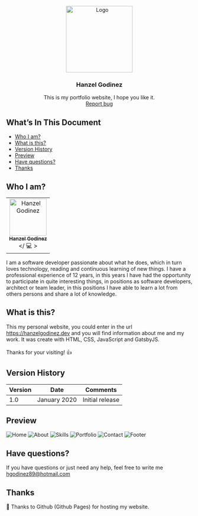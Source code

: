 <p align="center">
  <a href="https://hanzelgodinez.dev/">
    <img src="https://res.cloudinary.com/developerteam/image/upload/v1578798463/PortfolioWeb/favicon_wc1uzv.png" alt="Logo" width=180 height=180>
  </a>

  <h3 align="center">Hanzel Godinez</h3>

  <p align="center">
    This is my portfolio website, I hope you like it.
    <br>
    <a href="https://github.com/hgodinez89/hgodinez89.github.io/issues/new">Report bug</a>
  </p>
</p>


## What’s In This Document

- [Who I am?](#who-i-am)
- [What is this?](#what-is-this)
- [Version History](#version-history)
- [Preview](#preview)
- [Have questions?](#have-questions)
- [Thanks](#thanks)

## Who I am?

<table>
  <tr>
    <td align="center">
      <a href="https://hanzelgodinez.dev">
         <img src="https://avatars1.githubusercontent.com/u/14959862?s=400&u=90bf1dc4cc8b202ef3a35a16999e163deda9e2f9&v=4" width="100px;" alt="Hanzel Godinez"/><br />
         <sub><b>Hanzel Godinez</b></sub>
      </a>
      <br />
      &lt;/ 💻 &gt;
    </td>
  </tr>
</table>

I am a software developer passionate about what he does, which in turn loves technology, reading and continuous learning 
of new things. I have a professional experience of 12 years, in this years I have had the opportunity to participate in 
quite interesting things, in positions as software developers, architect or team leader, in this positions I have able to
learn a lot from others persons and share a lot of knowledge.

## What is this?

This my personal website, you could enter in the url <a href="https://hanzelgodinez.dev">https://hanzelgodinez.dev</a> and 
you will find information about me and my work. It was create with HTML, CSS, JavaScript and GatsbyJS. </br> </br>
Thanks for your visiting! 👍

## Version History

| Version |       Date         |             Comments             |
| ------- | ------------------ | -------------------------------- |
| 1.0     | January 2020       | Initial release                  |

## Preview

![Home](https://res.cloudinary.com/developerteam/image/upload/v1578799071/PortfolioWeb/home_vtk0j0.png)
![About](https://res.cloudinary.com/developerteam/image/upload/v1578801783/PortfolioWeb/about_a2vwfz.png) 
![Skills](https://res.cloudinary.com/developerteam/image/upload/v1578799483/PortfolioWeb/skills_xmzdxg.png) 
![Portfolio](https://res.cloudinary.com/developerteam/image/upload/v1578799064/PortfolioWeb/portfolio_k5g8cr.png)
![Contact](https://res.cloudinary.com/developerteam/image/upload/v1578799061/PortfolioWeb/contact_sjotud.png)
![Footer](https://res.cloudinary.com/developerteam/image/upload/v1578799059/PortfolioWeb/footer_kinjbk.png)

## Have questions?

If you have questions or just need any help, feel free to write me 
<a href="mailto:hgodinez89@hotmail.com">hgodinez89@hotmail.com</a>

## Thanks

💜 Thanks to Github (Github Pages) for hosting my website.
